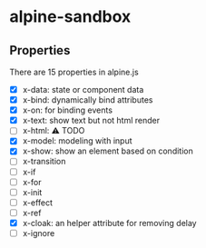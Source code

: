 # alpine-sandbox

## Properties
There are 15 properties in alpine.js 
- [x] x-data: state or component data
- [x] x-bind: dynamically bind attributes 
- [x] x-on: for binding events
- [x] x-text: show text but not html render
- [ ] x-html: ⚠ TODO
- [x] x-model: modeling with input
- [x] x-show: show an element based on condition
- [ ] x-transition 
- [ ] x-if 
- [ ] x-for 
- [ ] x-init 
- [ ] x-effect 
- [ ] x-ref 
- [x] x-cloak: an helper attribute for removing delay  
- [ ] x-ignore  